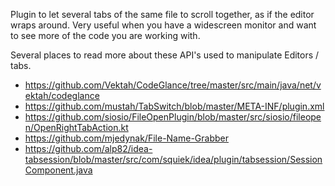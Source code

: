 Plugin to let several tabs of the same file to scroll together,
as if the editor wraps around. Very useful when you have a widescreen monitor
and want to see more of the code you are working with.

Several places to read more about these API's used to manipulate Editors / tabs.

* https://github.com/Vektah/CodeGlance/tree/master/src/main/java/net/vektah/codeglance
* https://github.com/mustah/TabSwitch/blob/master/META-INF/plugin.xml
* https://github.com/siosio/FileOpenPlugin/blob/master/src/siosio/fileopen/OpenRightTabAction.kt
* https://github.com/mjedynak/File-Name-Grabber
* https://github.com/alp82/idea-tabsession/blob/master/src/com/squiek/idea/plugin/tabsession/SessionComponent.java
